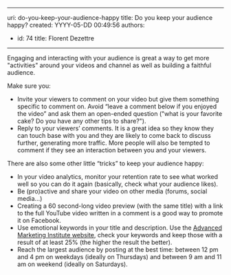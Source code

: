 

---
uri: do-you-keep-your-audience-happy
title: Do you keep your audience happy?
created: YYYY-05-DD 00:49:56
authors:
  - id: 74
    title: Florent Dezettre
---




<span class='intro'> <p>Engaging and interacting with your audience is great a way to get more &quot;activities&quot;​ around your videos and channel as well as building a faithful audience.​​<br></p> </span>

<p>Make sure you&#58;<br></p><p></p><ul><li>Invite your viewers to comment on your video but give them something specific to comment on. Avoid “leave a comment below if you enjoyed the video” and ask them an open-ended question (&quot;what is your favorite cake? Do you have any other tips to share?&quot;).</li><li>Reply to your viewers’ comments. It is a great idea so they know they can touch base with you and they are likely to come back to discuss further, generating more traffic. More people will also be tempted to comment if they see an interaction between you and your viewers.</li></ul><p>There are also some other little “tricks” to keep your audience happy&#58;</p><ul><li>In your video analytics, monitor your retention rate to see what worked well so you can do it again (basically, check what your audience likes).</li><li>Be (pro)active and share your video on other media (forums, social media…)</li><li>Creating a 60 second-long video preview (with the same title) with a link to the full YouTube video written in a comment is a good way to promote it on Facebook.</li><li>Use emotional keywords in your title and description. Use the <a href="http&#58;//www.aminstitute.com/headline/index.htm">Advanced Marketing Institute website</a>, check your keywords and keep those with a result of at least 25% (the higher the result the better).</li><li>Reach the largest audience by posting at the best time&#58; between 12 pm and 4 pm on weekdays (ideally on Thursdays) and between 9 am and 11 am on weekend (ideally on Saturdays).<br></li></ul><p><br></p>


